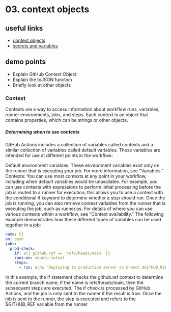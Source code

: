 # 03. context objects

## useful links
- [context objects](https://docs.github.com/en/actions/learn-github-actions/contexts)
- [secrets and variables](https://docs.github.com/en/actions/security-guides/security-hardening-for-github-actions)

## demo points
- Explain GitHub Context Object
- Explain the toJSON function
- Briefly look at other objects
  
### Context
Contexts are a way to access information about workflow runs, variables, runner environments, jobs, and steps. Each context is an object that contains properties, which can be strings or other objects.

##### Determining when to use contexts

GitHub Actions includes a collection of variables called contexts and a similar collection of variables called default variables. These variables are intended for use at different points in the workflow:

Default environment variables: These environment variables exist only on the runner that is executing your job. For more information, see "Variables."
Contexts: You can use most contexts at any point in your workflow, including when default variables would be unavailable. For example, you can use contexts with expressions to perform initial processing before the job is routed to a runner for execution; this allows you to use a context with the conditional if keyword to determine whether a step should run. Once the job is running, you can also retrieve context variables from the runner that is executing the job, such as runner.os. For details of where you can use various contexts within a workflow, see "Context availability."
The following example demonstrates how these different types of variables can be used together in a job:

```yaml
name: CI
on: push
jobs:
  prod-check:
    if: ${{ github.ref == 'refs/heads/main' }}
    runs-on: ubuntu-latest
    steps:
      - run: echo "Deploying to production server on branch $GITHUB_REF"
```
In this example, the if statement checks the github.ref context to determine the current branch name; if the name is refs/heads/main, then the subsequent steps are executed. The if check is processed by GitHub Actions, and the job is only sent to the runner if the result is true. Once the job is sent to the runner, the step is executed and refers to the $GITHUB_REF variable from the runner